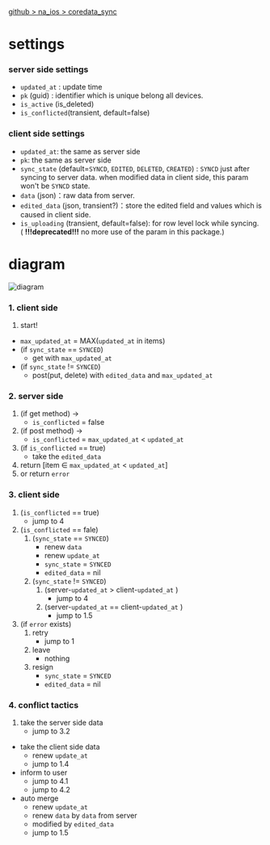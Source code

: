 [github > na_ios > coredata_sync](https://github.com/nashibao/na_ios)

# settings

### server side settings
- `updated_at` : update time
- `pk` (guid) : identifier which is unique belong all devices.
- `is_active` (is_deleted)
- `is_conflicted`(transient, default=false)

### client side settings
- `updated_at`: the same as server side
- `pk`: the same as server side
- `sync_state` (default=`SYNCD`, `EDITED`, `DELETED`, `CREATED`) : `SYNCD` just after syncing to server data. when modified data in client side, this param won't be `SYNCD` state.
- `data` (json)：raw data from server.
- `edited_data` (json, transient?)：store the edited field and values which is caused in client side.
- `is_uploading` (transient, default=false): for row level lock while syncing. ( **!!!deprecated!!!** no more use of the param in this package.)

# diagram

![diagram](https://dl.dropbox.com/u/151205/sync_diagram.jpg)

### 1. client side

1. start!
- `max_updated_at` = MAX(`updated_at` in items)
- (if `sync_state` == `SYNCED`)
    - get with `max_updated_at`
- (if `sync_state` != `SYNCED`)
    - post(put, delete) with `edited_data` and `max_updated_at`

### 2. server side

1. (if get method) -> 
    - `is_conflicted` = false
3. (if post method) ->
    - `is_conflicted` = `max_updated_at` < `updated_at`
5. (if `is_conflicted` == true)
    - take the `edited_data`
5. return [item ∈ `max_updated_at` < `updated_at`]
6. or return `error`

### 3. client side

1. (`is_conflicted` == true)
    - jump to 4
3. (`is_conflicted` == fale)
	1. (`sync_state` == `SYNCED`)
    	- renew `data`
    	- renew `update_at`
    	- `sync_state` = `SYNCED`
    	- `edited_data` = nil
	1. (`sync_state` != `SYNCED`)
		1. (server-`updated_at` > client-`updated_at` )
			- jump to 4
		2. (server-`updated_at` == client-`updated_at` )
			- jump to 1.5
4. (if `error` exists)
	1. retry
		- jump to 1
	2. leave
		- nothing
	2. resign
    	- `sync_state` = `SYNCED`
    	- `edited_data` = nil

### 4. conflict tactics

1. take the server side data
    - jump to 3.2
- take the client side data
    - renew `update_at`
    - jump to 1.4
- inform to user
    - jump to 4.1
    - jump to 4.2
- auto merge
    - renew `update_at`
    - renew `data` by `data` from server
    - modified by `edited_data`
    - jump to 1.5